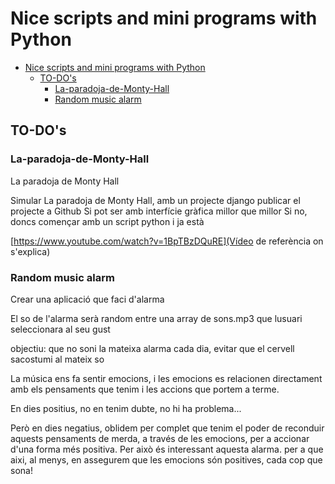 # Nice scripts and mini programs with Python

- [Nice scripts and mini programs with Python](#nice-scripts-and-mini-programs-with-python)
  - [TO-DO's](#to-dos)
    - [La-paradoja-de-Monty-Hall](#la-paradoja-de-monty-hall)
    - [Random music alarm](#random-music-alarm)

## TO-DO's

### La-paradoja-de-Monty-Hall

La paradoja de Monty Hall

Simular La paradoja de Monty Hall, amb un projecte django publicar el projecte a Github Si pot ser amb interfície gràfica millor que millor Si no, doncs començar amb un script python i ja està

[https://www.youtube.com/watch?v=1BpTBzDQuRE](Vídeo de referència on s'explica)

### Random music alarm

Crear una aplicació que faci d'alarma

El so de l'alarma serà random entre una array de sons.mp3 que lusuari seleccionara al seu gust

objectiu: que no soni la mateixa alarma cada dia, evitar que el cervell sacostumi al mateix so

La música ens fa sentir emocions, i les emocions es relacionen directament amb els pensaments que tenim i les accions que portem a terme.

En dies positius, no en tenim dubte, no hi ha problema...

Però en dies negatius, oblidem per complet que tenim el poder de reconduir aquests pensaments de merda, a través de les emocions, per a accionar d'una forma més positiva. Per això és interessant aquesta alarma. per a que aixi, al menys, en assegurem que les emocions són positives, cada cop que sona!
